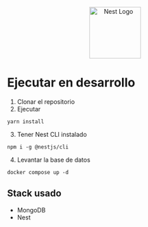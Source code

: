 <p align="center">
  <a href="http://nestjs.com/" target="blank"><img src="https://nestjs.com/img/logo-small.svg" width="120" alt="Nest Logo" /></a>
</p>

# Ejecutar en desarrollo

1. Clonar el repositorio
2. Ejecutar

```
yarn install
````
3. Tener Nest CLI instalado
````
npm i -g @nestjs/cli
````
4. Levantar la base de datos
```
docker compose up -d
```


## Stack usado
* MongoDB
* Nest